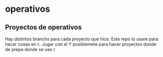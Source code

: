 operativos
==========

Proyectos de operativos 
-----------------------

Hay distintos branchs para cada proyecto que hice. Este repo lo usare
para hacer cosas en `C`. Jugar con el Y posiblemete para hacer proyectos
donde de prepa donde se use `C`
